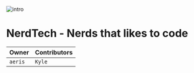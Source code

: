 ![intro](https://a.pomfe.co/algfld.png)

# NerdTech - Nerds that likes to code

Owner | Contributors
------------ | -------------
`aeris` | `Kyle`
